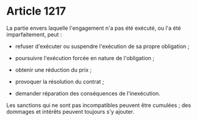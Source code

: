 # Article 1217

La partie envers laquelle l'engagement n'a pas été exécuté, ou l'a été imparfaitement, peut :

- refuser d'exécuter ou suspendre l'exécution de sa propre obligation ;

- poursuivre l'exécution forcée en nature de l'obligation ;

- obtenir une réduction du prix ;

- provoquer la résolution du contrat ;

- demander réparation des conséquences de l'inexécution.

Les sanctions qui ne sont pas incompatibles peuvent être cumulées ; des dommages et intérêts peuvent toujours s'y ajouter.
